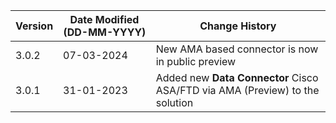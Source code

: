 | **Version** | **Date Modified (DD-MM-YYYY)** | **Change History**                                                           |
|-------------|--------------------------------|------------------------------------------------------------------------------|
| 3.0.2       | 07-03-2024                     | New AMA based connector is now in public preview							  |
| 3.0.1       | 31-01-2023                     | Added new **Data Connector** Cisco ASA/FTD via AMA (Preview) to the solution |  